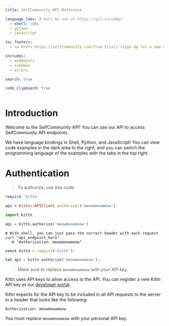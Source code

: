 ```yaml
---
title: SelfCommunity API Reference

language_tabs: # must be one of https://git.io/vQNgJ
  - shell: cURL
  - python
  - javascript

toc_footers:
  - <a href='https://selfcommunity.com/free-trial/'>Sign Up for a new community</a>

includes:
  - endpoints
  - schemas
  - errors

search: true

code_clipboard: true
---
```


# Introduction

Welcome to the SelfCommunity API! You can use our API to access SelfCommunity API endpoints.

We have language bindings in Shell, Python, and JavaScript! You can view code examples in the dark area to the right, and you can switch the programming language of the examples with the tabs in the top right.

# Authentication

> To authorize, use this code:

```ruby
require 'kittn'

api = Kittn::APIClient.authorize!('meowmeowmeow')
```

```python
import kittn

api = kittn.authorize('meowmeowmeow')
```

```shell
# With shell, you can just pass the correct header with each request
curl "api_endpoint_here"
  -H "Authorization: meowmeowmeow"
```

```javascript
const kittn = require('kittn');

let api = kittn.authorize('meowmeowmeow');
```

> Make sure to replace `meowmeowmeow` with your API key.

Kittn uses API keys to allow access to the API. You can register a new Kittn API key at our [developer portal](http://example.com/developers).

Kittn expects for the API key to be included in all API requests to the server in a header that looks like the following:

`Authorization: meowmeowmeow`

<aside class="notice">
You must replace <code>meowmeowmeow</code> with your personal API key.
</aside>



